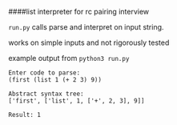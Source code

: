 ####list interpreter for rc pairing interview

`run.py` calls parse and interpret on input string.

works on simple inputs and not rigorously tested

example output from `python3 run.py`

    Enter code to parse:
    (first (list 1 (+ 2 3) 9))

    Abstract syntax tree:
    ['first', ['list', 1, ['+', 2, 3], 9]]

    Result: 1
